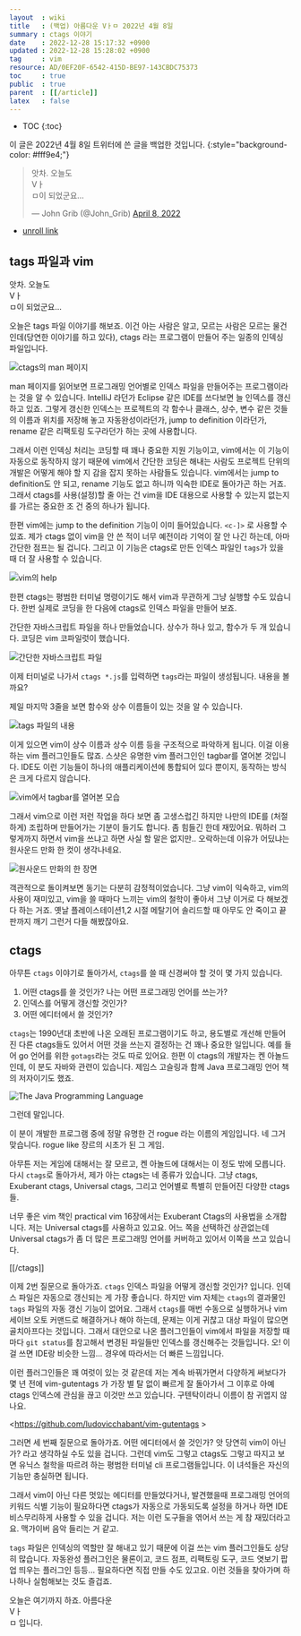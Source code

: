 ```yaml
---
layout  : wiki
title   : (백업) 아름다운 Vㅏㅁ 2022년 4월 8일
summary : ctags 이야기
date    : 2022-12-28 15:17:32 +0900
updated : 2022-12-28 15:28:02 +0900
tag     : vim
resource: AD/0EF20F-6542-415D-BE97-143CBDC75373
toc     : true
public  : true
parent  : [[/article]]
latex   : false
---
```

* TOC
{:toc}

>
이 글은 2022년 4월 8일 트위터에 쓴 글을 백업한 것입니다.
{:style="background-color: #fff9e4;"}

<blockquote class="twitter-tweet"><p lang="ko" dir="ltr">앗차. 오늘도<br>Vㅏ<br>ㅁ이 되었군요...</p>&mdash; John Grib (@John_Grib) <a href="https://twitter.com/John_Grib/status/1512430415599976453?ref_src=twsrc%5Etfw">April 8, 2022</a></blockquote> <script async src="https://platform.twitter.com/widgets.js" charset="utf-8"></script>

- [unroll link]( https://threadreaderapp.com/thread/1512430415599976453.html )

## tags 파일과 vim

앗차. 오늘도  
Vㅏ  
ㅁ이 되었군요...

오늘은 tags 파일 이야기를 해보죠. 이건 아는 사람은 알고, 모르는 사람은 모르는 물건인데(당연한 이야기를 하고 있다), ctags 라는 프로그램이 만들어 주는 일종의 인덱싱 파일입니다.

![ctags의 man 페이지]( /resource/AD/0EF20F-6542-415D-BE97-143CBDC75373/FP075U9VUAMyoqy.jpg )

man 페이지를 읽어보면 프로그래밍 언어별로 인덱스 파일을 만들어주는 프로그램이라는 것을 알 수 있습니다. IntelliJ 라던가 Eclipse 같은 IDE를 쓰다보면 늘 인덱스를 갱신하고 있죠. 그렇게 갱신한 인덱스는 프로젝트의 각 함수나 클래스, 상수, 변수 같은 것들의 이름과 위치를 저장해 놓고 자동완성이라던가, jump to definition 이라던가, rename 같은 리팩토링 도구라던가 하는 곳에 사용합니다.

그래서 이런 인덱싱 처리는 코딩할 때 꽤나 중요한 지원 기능이고, vim에서는 이 기능이 자동으로 동작하지 않기 때문에 vim에서 간단한 코딩은 해내는 사람도 프로젝트 단위의 개발은 
어떻게 해야 할 지 감을 잡지 못하는 사람들도 있습니다. vim에서는 jump to definition도 안 되고, rename 기능도 없고 하니까 익숙한 IDE로 돌아가곤 하는 거죠. 그래서 ctags를 사용(설정)할 줄 아는 건 vim을 IDE 대용으로 사용할 수 있는지 없는지를 가르는 중요한 조 건 중의 하나가 됩니다.
 
한편 vim에는 jump to the definition 기능이 이미 들어있습니다. `<c-]>` 로 사용할 수 있죠. 제가 ctags 없이 vim을 안 쓴 적이 너무 예전이라 기억이 잘 안 나긴 하는데, 아마 간단한 점프는 될 겁니다.
그리고 이 기능은 ctags로 만든 인덱스 파일인 `tags`가 있을 때 더 잘 사용할 수 있습니다.

![vim의 help]( /resource/AD/0EF20F-6542-415D-BE97-143CBDC75373/FP095-QVUAMmOQX.jpg )

한편 ctags는 평범한 터미널 명령이기도 해서 vim과 무관하게 그냥 실행할 수도 있습니다. 한번 실제로 코딩을 한 다음에 ctags로 인덱스 파일을 만들어 보죠.

간단한 자바스크립트 파일을 하나 만들었습니다. 상수가 하나 있고, 함수가 두 개 있습니다. 코딩은 vim 코파일럿이 했습니다.

![간단한 자바스크립트 파일]( /resource/AD/0EF20F-6542-415D-BE97-143CBDC75373/FP0-_lFVUAQyJNu.png )

이제 터미널로 나가서 `ctags *.js`를 입력하면 `tags`라는 파일이 생성됩니다. 내용을 볼까요?

제일 마지막 3줄을 보면 함수와 상수 이름들이 있는 것을 알 수 있습니다.

![tags 파일의 내용]( /resource/AD/0EF20F-6542-415D-BE97-143CBDC75373/FP0_aIvVkAEVIB8.jpg )

이게 있으면 vim이 상수 이름과 상수 이름 등을 구조적으로 파악하게 됩니다. 이걸 이용하는 vim 플러그인들도 많죠. 스샷은 유명한 vim 플러그인인 tagbar를 열어본 것입니다. IDE도 이런 기능들이 하나의 애플리케이션에 통합되어 있다 뿐이지, 동작하는 방식은 크게 다르지 않습니다.

![vim에서 tagbar를 열어본 모습]( /resource/AD/0EF20F-6542-415D-BE97-143CBDC75373/FP0_6jZXIAU0Uho.jpg )

그래서 vim으로 이런 저런 작업을 하다 보면 좀 고생스럽긴 하지만 나만의 IDE를 (처절하게) 조립하며 만들어가는 기분이 들기도 합니다. 좀 힘들긴 한데 재밌어요. 뭐하러 그렇게까지 하면서 vim을 쓰냐고 하면 사실 할 말은 없지만.. 오락하는데 이유가 어딨냐는 원사운드 만화 한 컷이 생각나네요.

![원사운드 만화의 한 장면]( /resource/AD/0EF20F-6542-415D-BE97-143CBDC75373/FP1Ak0ZVsAQqfox.png )

객관적으로 돌이켜보면 동기는 다분히 감정적이었습니다. 그냥 vim이 익숙하고, vim의 사용이 재미있고, vim을 쓸 때마다 느끼는 vim의 철학이 좋아서 그냥 이거로 다 해보겠다 하는 거죠.
옛날 플레이스테이션1,2 시절 메탈기어 솔리드할 때 아무도 안 죽이고 끝판까지 깨기 그런거 다들 해봤잖아요.

## ctags

아무튼 `ctags` 이야기로 돌아가서, `ctags`를 쓸 때 신경써야 할 것이 몇 가지 있습니다.

1. 어떤 ctags를 쓸 것인가? 나는 어떤 프로그래밍 언어를 쓰는가?
2. 인덱스를 어떻게 갱신할 것인가?
3. 어떤 에디터에서 쓸 것인가? 

`ctags`는 1990년대 초반에 나온 오래된 프로그램이기도 하고, 용도별로 개선해 만들어진 다른 ctags들도 있어서 어떤 것을 쓰는지 결정하는 건 꽤나 중요한 일입니다.
예를 들어 go 언어를 위한 `gotags`라는 것도 따로 있어요. 한편 이 ctags의 개발자는 켄 아놀드인데, 이 분도 자바와 관련이 있습니다.
제임스 고슬링과 함께 Java 프로그래밍 언어 책의 저자이기도 했죠.

![The Java Programming Language]( /resource/AD/0EF20F-6542-415D-BE97-143CBDC75373/FP1DhqIVkAE2yl0.jpg )

그런데 말입니다.

이 분이 개발한 프로그램 중에 정말 유명한 건 rogue 라는 이름의 게임입니다. 네 그거 맞습니다. rogue like 장르의 시초가 된 그 게임.

아무튼 저는 게임에 대해서는 잘 모르고, 켄 아놀드에 대해서는 이 정도 밖에 모릅니다. 다시 `ctags`로 돌아가서, 제가 아는 ctags는 네 종류가 있습니다. 그냥 ctags, Exuberant ctags, Universal ctags, 그리고 언어별로 특별히 만들어진 다양한 ctags 들.

너무 좋은 vim 책인 practical vim 16장에서는 Exuberant Ctags의 사용법을 소개합니다. 저는 Universal ctags를 사용하고 있고요.
어느 쪽을 선택하건 상관없는데 Universal ctags가 좀 더 많은 프로그래밍 언어를 커버하고 있어서 이쪽을 쓰고 있습니다.

[[/ctags]]

이제 2번 질문으로 돌아가죠. `ctags` 인덱스 파일을 어떻게 갱신할 것인가? 입니다.
인덱스 파일은 자동으로 갱신되는 게 가장 좋습니다.
하지만 vim 자체는 `ctags`의 결과물인 `tags` 파일의 자동 갱신 기능이 없어요.
그래서 `ctags`를 매번 수동으로 실행하거나 vim 세이브 오토 커맨드로 해결하거나 해야 하는데, 문제는 이게 귀찮고 대상 파일이 많으면 골치아프다는 것입니다.
그래서 대안으로 나온 플러그인들이 vim에서 파일을 저장할 때마다 `git status`를 참고해서 변경된 파일들만 인덱스를 갱신해주는 것들입니다.
오! 이걸 쓰면 IDE랑 비슷한 느낌... 경우에 따라서는 더 빠른 느낌입니다.

이런 플러그인들은 꽤 여럿이 있는 것 같은데 저는 계속 바꿔가면서 다양하게 써보다가 몇 년 전에 vim-gutentags 가 가장 별 탈 없이 빠르게 잘 돌아가서 그 이후로 아예 ctags 인덱스에 관심을 끊고 이것만 쓰고 있습니다.
구텐탁이라니 이름이 참 귀엽지 않나요.

<https://github.com/ludovicchabant/vim-gutentags >

그러면 세 번째 질문으로 돌아가죠. 어떤 에디터에서 쓸 것인가? 앗 당연히 vim이 아닌가? 라고 생각하실 수도 있을 겁니다. 그런데 vim도 그렇고 ctags도 그렇고 따지고 보면 유닉스 철학을 따르려 하는 평범한 터미널 cli 프로그램들입니다. 이 녀석들은 자신의 기능만 충실하면 됩니다.

그래서 vim이 아닌 다른 멋있는 에디터를 만들었다거나, 발견했을때 프로그래밍 언어의 키워드 식별 기능이 필요하다면 ctags가 자동으로 가동되도록 설정을 하거나 하면 IDE 비스무리하게 사용할 수 있을 겁니다. 저는 이런 도구들을 엮어서 쓰는 게 참 재밌더라고요. 맥가이버 음악 들리는 거 같고.

`tags` 파일은 인덱싱의 역할만 잘 해내고 있기 때문에 이걸 쓰는 vim 플러그인들도 상당히 많습니다.
자동완성 플러그인은 물론이고, 코드 점프, 리팩토링 도구, 코드 엿보기 팝업 띄우는 플러그인 등등... 필요하다면 직접 만들 수도 있고요. 이런 것들을 찾아가며 하나하나 실험해보는 것도 즐겁죠.

오늘은 여기까지 하죠. 아름다운  
Vㅏ  
ㅁ 입니다.

